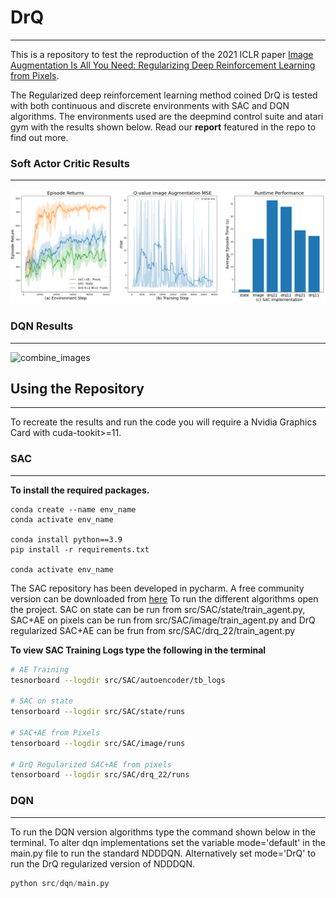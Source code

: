 # DrQ

---

This is a repository to test the reproduction of the 2021 ICLR paper [Image Augmentation Is All You Need: Regularizing Deep Reinforcement Learning from Pixels](https://arxiv.org/abs/2004.13649).

The Regularized deep reinforcement learning method coined DrQ is tested with both continuous and discrete environments with SAC and DQN algorithms. The environments used are the deepmind control suite and atari gym with the results shown below. Read our **report** featured in the repo to find out more.


### Soft Actor Critic Results

---

![Alt text](./figures/SAC.png)


### DQN Results 

---

![combine_images](https://user-images.githubusercontent.com/41129056/236246866-f104a3ff-ced4-479d-8dbc-f28c7666f655.jpg)




## Using the Repository 

---

To recreate the results and run the code you will require a Nvidia Graphics Card with cuda-tookit>=11.

### SAC

---

**To install the required packages.** 

```
conda create --name env_name
conda activate env_name 

conda install python==3.9
pip install -r requirements.txt

conda activate env_name
```

The SAC repository has been developed in pycharm. A free community version can be downloaded from [here](https://www.jetbrains.com/pycharm/download/#section=linux)
To run the different algorithms open the project. SAC on state can be run from src/SAC/state/train_agent.py, SAC+AE on pixels can be run from src/SAC/image/train_agent.py
and DrQ regularized SAC+AE can be frun from src/SAC/drq_22/train_agent.py

**To view SAC Training Logs type the following in the terminal**
```bash
# AE Training 
tesnorboard --logdir src/SAC/autoencoder/tb_logs

# SAC on state 
tensorboard --logdir src/SAC/state/runs

# SAC+AE from Pixels
tensorboard --logdir src/SAC/image/runs

# DrQ Regularized SAC+AE from pixels
tensorboard --logdir src/SAC/drq_22/runs
```
### DQN

---

To run the DQN version algorithms type the command shown below in the terminal. To alter dqn implementations set the variable mode='default' in the main.py file to run 
the standard NDDDQN. Alternatively set mode='DrQ' to run the DrQ regularized version of NDDDQN.
```python
python src/dqn/main.py
```




